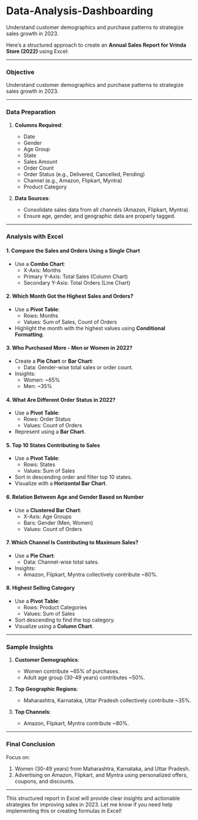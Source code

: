 # Data-Analysis-Dashboarding
Understand customer demographics and purchase patterns to strategize sales growth in 2023.


Here’s a structured approach to create an **Annual Sales Report for Vrinda Store (2022)** using Excel:

---

### **Objective**
Understand customer demographics and purchase patterns to strategize sales growth in 2023.

---

### **Data Preparation**
1. **Columns Required**:
   - Date
   - Gender
   - Age Group
   - State
   - Sales Amount
   - Order Count
   - Order Status (e.g., Delivered, Cancelled, Pending)
   - Channel (e.g., Amazon, Flipkart, Myntra)
   - Product Category

2. **Data Sources**:
   - Consolidate sales data from all channels (Amazon, Flipkart, Myntra).
   - Ensure age, gender, and geographic data are properly tagged.

---

### **Analysis with Excel**

#### 1. **Compare the Sales and Orders Using a Single Chart**
   - Use a **Combo Chart**:
     - X-Axis: Months
     - Primary Y-Axis: Total Sales (Column Chart)
     - Secondary Y-Axis: Total Orders (Line Chart)

#### 2. **Which Month Got the Highest Sales and Orders?**
   - Use a **Pivot Table**:
     - Rows: Months
     - Values: Sum of Sales, Count of Orders
   - Highlight the month with the highest values using **Conditional Formatting**.

#### 3. **Who Purchased More - Men or Women in 2022?**
   - Create a **Pie Chart** or **Bar Chart**:
     - Data: Gender-wise total sales or order count.
   - Insights:
     - Women: ~65%
     - Men: ~35%

#### 4. **What Are Different Order Status in 2022?**
   - Use a **Pivot Table**:
     - Rows: Order Status
     - Values: Count of Orders
   - Represent using a **Bar Chart**.

#### 5. **Top 10 States Contributing to Sales**
   - Use a **Pivot Table**:
     - Rows: States
     - Values: Sum of Sales
   - Sort in descending order and filter top 10 states.
   - Visualize with a **Horizontal Bar Chart**.

#### 6. **Relation Between Age and Gender Based on Number**
   - Use a **Clustered Bar Chart**:
     - X-Axis: Age Groups
     - Bars: Gender (Men, Women)
     - Values: Count of Orders

#### 7. **Which Channel Is Contributing to Maximum Sales?**
   - Use a **Pie Chart**:
     - Data: Channel-wise total sales.
   - Insights:
     - Amazon, Flipkart, Myntra collectively contribute ~80%.

#### 8. **Highest Selling Category**
   - Use a **Pivot Table**:
     - Rows: Product Categories
     - Values: Sum of Sales
   - Sort descending to find the top category.
   - Visualize using a **Column Chart**.

---

### **Sample Insights**
1. **Customer Demographics**:
   - Women contribute ~65% of purchases.
   - Adult age group (30-49 years) contributes ~50%.

2. **Top Geographic Regions**:
   - Maharashtra, Karnataka, Uttar Pradesh collectively contribute ~35%.

3. **Top Channels**:
   - Amazon, Flipkart, Myntra contribute ~80%.

---

### **Final Conclusion**
Focus on:
1. Women (30-49 years) from Maharashtra, Karnataka, and Uttar Pradesh.
2. Advertising on Amazon, Flipkart, and Myntra using personalized offers, coupons, and discounts.

---

This structured report in Excel will provide clear insights and actionable strategies for improving sales in 2023. Let me know if you need help implementing this or creating formulas in Excel!
